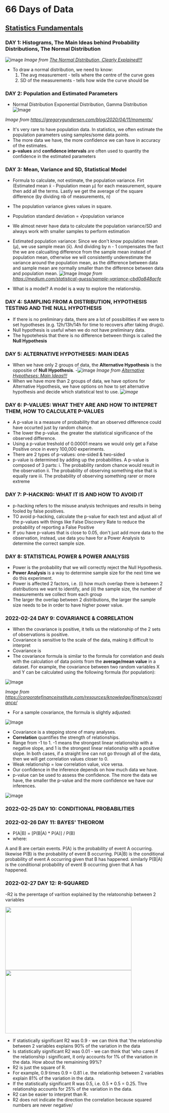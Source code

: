 # 66 Days of Data

## [Statistics Fundamentals](https://www.youtube.com/channel/UCtYLUTtgS3k1Fg4y5tAhLbw) 

### DAY 1: Histograms, The Main Ideas behind Probability Distributions, The Normal Distribution
 ![image](https://user-images.githubusercontent.com/25703485/154499858-39d05791-718a-492f-a21b-517138a105a5.png)
_Image from [The Normal Distribution, Clearly Explained!!!](https://www.youtube.com/watch?v=rzFX5NWojp0&list=PLblh5JKOoLUK0FLuzwntyYI10UQFUhsY9&index=3)_
- To draw a normal distribution, we need to know:
  1. The avg measurement - tells where the centre of the curve goes
  2. SD of the measurements - tells how wide the curve should be 

### DAY 2: Population and Estimated Parameters

- Normal Distribution Exponential Distribution, Gamma Distribution
![Image](https://gregorygundersen.com/image/moments/total_mass.png)

 _Image from https://gregorygundersen.com/blog/2020/04/11/moments/_

- It's very rare to have population data. In statistics, we often estimate the population parameters using samples/some data points. 
- The more data we have, the more confidence we can have in accuracy of the estimates. 
- **p-values** and **confidence intervals** are often used to quantity the confidence in the estimated parameters 

### DAY 3: Mean, Variance and SD, Statistical Model 

 - Formula to calculate, not estimate, the population variance. Firt (Estimated mean x̄ - Population mean μ) for each measurement, square then add all the terms. Lastly we get the average of the square difference (by dividing nb of measurements, n) 
 - The population variance gives values in square. 
 - Population standard deviation = √population variance
 - We almost never have data to calculate the population variance/SD and always work with smaller samples to perform estimation
 - Estimated population variance: Since we don't know population mean (μ), we use sample mean (x̄). And dividing by n - 1 compensates the fact the we are calcualting difference from the sample mean instead of population mean, otherwise we will consistently underestimate the variance around the population mean, as the difference between data and sample mean are normally smaller than the difference between data and population mean. 
  ![Image](https://miro.medium.com/max/1186/0*Wsf4o0CCGLFGY27L.png)
  _Image from https://medium.com/statistical-guess/sample-variance-cbd0a848acfe_

- What is a model? A model is a way to explore the relationship.

### DAY 4: SAMPLING FROM A DISTRIBUTION, HYPOTHESIS TESTING AND THE NULL HYPOTHESIS 
- If there is no preliminary data, there are a lot of possibilities if we were to set hypotheses (e.g. 12h/13h/14h for time to recovers after taking drugs).
- Null hypothesis is useful when we do not have preliminary data.    
- The hypotehesis that there is no difference between things is called the **Null Hypothesis**

### DAY 5: ALTERNATIVE HYPOTHESES: MAIN IDEAS
- When we have only 2 groups of data, the **Alternative Hypothesis** is the oppositie of **Null Hypothesis**.
-![image](https://user-images.githubusercontent.com/25703485/154922065-1a61ad0c-7c33-4111-a195-c2d748517414.png)
_Image from [Alternative Hypotheses: Main Ideas!!!](https://www.youtube.com/watch?v=5koKb5B_YWo&list=PLblh5JKOoLUK0FLuzwntyYI10UQFUhsY9&index=9)_
- When we have more than 2 groups of data, we have options for Alternative Hypothesis, we have options on how to set alternative hypothesis and decide which statistical test to use. 
_![image](https://user-images.githubusercontent.com/25703485/154922356-5d818dc6-f04a-4f12-a501-e51a4976cd40.png)_

### DAY 6: P-VALUES: WHAT THEY ARE AND HOW TO INTEPRET THEM, HOW TO CALCULATE P-VALUES 
- A p-value is a measure of probability that an observed difference could have occurted just by random chance. 
- The lower the p-value. the greater the statistical significance of the observed difference.
- Using a p-value treshold of 0.00001 means we would only get a False Positive once in every 100,000 experiments. 
- There are 2 types of p-values: one-sided & two-sided
- p-value is determined by adding up the probabilities. A p-value is composed of 3 parts:
i. The probability random chance would result in the observation
ii. The probability of observing something else that is equally rare
iii. The probability of observing something rarer or more extreme

### DAY 7: P-HACKING: WHAT IT IS AND HOW TO AVOID IT
- p-hacking refers to the misuse analysis techniques and results in being fooled by false positives.
- TO avoid p-hacking, calculate the p-value for each test and adjust all of the p-values with things like False Discovery Rate to reduce the probability of reporting a False Positive
- If you have p-values that is close to 0.05, don't just add more data to the observation, instead, use data you have for a Power Analysis to determine the correct sample size.

### DAY 8: STATISTICAL POWER & POWER ANALYSIS 
- Power is the probability that we will correctly reject the Null Hypothesis. 
- **Power Analysis** is a way to determine sample size for the next time we do this experiment.
- Power is affected 2 factors, i.e. (i) how much overlap there is between 2 distributions we want to identify, and (ii) the sample size, the number of measurements we collect from each group 
- The larger the overlap between 2 distributions, the larger the sample size needs to be in order to have higher power value.

### 2022-02-24 DAY 9: COVARIANCE & CORRELATION
- When the covariance is positive, it tells us the relationship of the 2 sets of observations is positive.
- Covariance is sensitive to the scale of the data, making it difficult to interpret
- Covariance is 
- The covariance formula is similar to the formula for correlation and deals with the calculation of data points from the **average/mean value** in a dataset. For example, the covariance between two random variables X and Y can be calculated using the following formula (for population):

![Image](https://miro.medium.com/max/1186/0*Wsf4o0CCGLFGY27L.png)

_Image from https://corporatefinanceinstitute.com/resources/knowledge/finance/covariance/_

- For a sample covariance, the formula is slightly adjusted:

![Image](https://cdn.corporatefinanceinstitute.com/assets/covariance2.png)

- Covariance is a stepping stone of many analyses.
- **Correlation** quantifies the strength of relationships. 
- Range from -1 to 1. -1 means the strongest linear relationship with a negative slope, and 1 is the strongest linear relationship with a positive slope. In both cases, if a straight line can not go through all of the data, then we will get correlation values closer to 0.
- Weak relationship = low correlation value, vice versa.
- Our confidence in the inference depends on how much data we have.
- p-value can be used to assess the confidence. The more the data we have, the smaller the p-value and the more confidence we have our inferences.

![image](https://user-images.githubusercontent.com/25703485/155543064-fa7ed00c-41c8-433a-9898-8760d57ec57f.png)

### 2022-02-25 DAY 10: CONDITIONAL PROBABILITIES 

### 2022-02-26 DAY 11: BAYES' THEOROM
- P(A|B) = [P(B|A) * P(A)] / P(B)
- where:

A and B are certain events.
P(A) is the probability of event A occurring.
likewise P(B) is the probability of event B occurring.
P(A|B) is the conditional probability of event A occurring given that B has happened.
similarly P(B|A) is the conditional probability of event B occurring given that A has happened.

### 2022-02-27 DAY 12: R-SQUARED
-R2 is the perentage of varition explained by the relatoonship between 2 variables

<img src="https://user-images.githubusercontent.com/25703485/155865670-32f97d05-622d-4dcd-a6e2-04f590b75520.png" width="400" height="200" >
<img src="https://user-images.githubusercontent.com/25703485/155865690-2f5e5cf9-94ff-498f-a776-402b705837f8.png" width="400" height="200" >

- If statistically significant R2 was 0.9 - we can think that 'the relationship between 2 variables explains 90% of the variation in the data
- Is statistically significant R2 was 0.01 - we can think that 'who cares if the relationship i significant, it only accounts for 1% of the variation in the data. How about the remainining 99%?
- R2 is just the square of R. 
- For example, 0.9 times 0.9 = 0.81 i.e. the relationhip between 2 variables explain 81% of the variation in the data. 
- If the statistically significant R was 0.5, i.e. 0.5 * 0.5 = 0.25. Thre relationship accounts for 25% of the variation in the data. 
- R2 can be easier to interpret than R.
- R2 does not indicate the direction the correlation because squared numbers are never negative/


